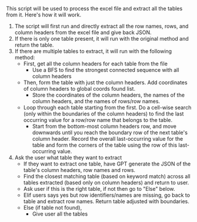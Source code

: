 This script will be used to process the excel file and extract all the tables from it.
Here's how it will work.

1. The script will first run and directly extract all the row names, rows, and column headers from the excel file and give back JSON.
2. If there is only one table present, it will run with the original method and return the table.
3. If there are multiple tables to extract, it will run with the following method:
    - First, get all the column headers for each table from the file
        - Use a BFS to find the strongest connected sequence with all column headers
    - Then, form the table with just the column headers. Add coordinates of column headers to global coords found list.
        - Store the coordinates of the column headers, the names of the column headers, and the names of rows/row names.
    - Loop through each table starting from the first. Do a cell-wise search (only within the boundaries of the column headers)
      to find the last occurring value for a row/row name that belongs to the table.
        - Start from the bottom-most column headers row, and move downwards until you reach the boundary row of the 
        next table's column header. Record the overall last-occurring value for the table and form the corners of the table using
        the row of this last-occurring value.
4. Ask the user what table they want to extract
    - If they want to extract one table, have GPT generate the JSON of the table's column headers, row names and rows.
    - Find the closest matching table (based on keyword match) across all tables extracted (based only on column headers)
    and return to user.
    - Ask user if this is the right table, if not then go to "Else" below.
    - Elif users says yes but row identifiers/names are missing, go back to table and extract row names. Return table adjusted with boundaries.
    - Else (if table not found),
        - Give user all the tables
    